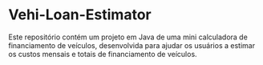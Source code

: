 # Vehi-Loan-Estimator
Este repositório contém um projeto em Java de uma mini calculadora de financiamento de veículos, desenvolvida para ajudar os usuários a estimar os custos mensais e totais de financiamento de veículos. 
